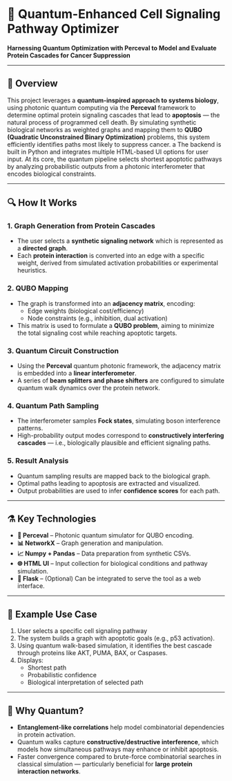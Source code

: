 # 🧬 Quantum-Enhanced Cell Signaling Pathway Optimizer 

**Harnessing Quantum Optimization with Perceval to Model and Evaluate Protein Cascades for Cancer Suppression**

---

## 🧠 Overview

This project leverages a **quantum-inspired approach to systems biology**, using photonic quantum computing via the **Perceval** framework to determine optimal protein signaling cascades that lead to **apoptosis** — the natural process of programmed cell death. By simulating synthetic biological networks as weighted graphs and mapping them to **QUBO (Quadratic Unconstrained Binary Optimization)** problems, this system efficiently identifies paths most likely to suppress cancer.
a
The backend is built in Python and integrates multiple HTML-based UI options for user input. At its core, the quantum pipeline selects shortest apoptotic pathways by analyzing probabilistic outputs from a photonic interferometer that encodes biological constraints.

---

## 🔍 How It Works

### 1. **Graph Generation from Protein Cascades**
- The user selects a **synthetic signaling network** which is represented as a **directed graph**.
- Each **protein interaction** is converted into an edge with a specific weight, derived from simulated activation probabilities or experimental heuristics.

### 2. **QUBO Mapping**
- The graph is transformed into an **adjacency matrix**, encoding:
  - Edge weights (biological cost/efficiency)
  - Node constraints (e.g., inhibition, dual activation)
- This matrix is used to formulate a **QUBO problem**, aiming to minimize the total signaling cost while reaching apoptotic targets.

### 3. **Quantum Circuit Construction**
- Using the **Perceval** quantum photonic framework, the adjacency matrix is embedded into a **linear interferometer**.
- A series of **beam splitters and phase shifters** are configured to simulate quantum walk dynamics over the protein network.

### 4. **Quantum Path Sampling**
- The interferometer samples **Fock states**, simulating boson interference patterns.
- High-probability output modes correspond to **constructively interfering cascades** — i.e., biologically plausible and efficient signaling paths.

### 5. **Result Analysis**
- Quantum sampling results are mapped back to the biological graph.
- Optimal paths leading to apoptosis are extracted and visualized.
- Output probabilities are used to infer **confidence scores** for each path.

---

## ⚗️ Key Technologies

- **🧠 Perceval** – Photonic quantum simulator for QUBO encoding.
- **📊 NetworkX** – Graph generation and manipulation.
- **📈 Numpy + Pandas** – Data preparation from synthetic CSVs.
- **🌐 HTML UI** – Input collection for biological conditions and pathway simulation.
- **📄 Flask** – (Optional) Can be integrated to serve the tool as a web interface.

---

## 🧪 Example Use Case

1. User selects a specific cell signaling pathway
2. The system builds a graph with apoptotic goals (e.g., p53 activation).
3. Using quantum walk-based simulation, it identifies the best cascade through proteins like AKT, PUMA, BAX, or Caspases.
4. Displays:
   - Shortest path
   - Probabilistic confidence
   - Biological interpretation of selected path

---

## 🧬 Why Quantum?

- **Entanglement-like correlations** help model combinatorial dependencies in protein activation.
- Quantum walks capture **constructive/destructive interference**, which models how simultaneous pathways may enhance or inhibit apoptosis.
- Faster convergence compared to brute-force combinatorial searches in classical simulation — particularly beneficial for **large protein interaction networks**.
